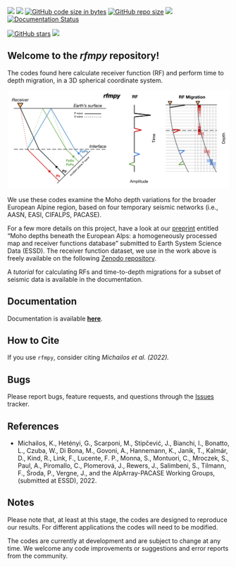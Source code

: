 [![](https://img.shields.io/github/last-commit/kemichai/rfmpy)]()
[![](https://img.shields.io/github/commit-activity/m/kemichai/rfmpy)]()
[![GitHub code size in bytes](https://img.shields.io/github/languages/code-size/kemichai/rfmpy)]()
[![GitHub repo size](https://img.shields.io/github/repo-size/kemichai/rfmpy)]()
[![](https://img.shields.io/github/license/kemichai/rfmpy)]()
[![Documentation Status](https://readthedocs.org/projects/rfmpy/badge/?version=latest)](https://rfmpy.readthedocs.io/en/latest/?badge=latest)

[![GitHub stars](https://img.shields.io/github/stars/kemichai/rfmpy?style=social)]()
[![](https://img.shields.io/github/forks/kemichai/rfmpy?style=social)]()

Welcome to the *rfmpy* repository! 
---
The codes found here calculate receiver function (RF) and 
perform time to depth migration, in a 3D spherical coordinate system. 

![My Image](docs/images/RFM_logo_alt.png)

We use these codes examine the Moho depth variations for the broader European
Alpine region, based on four temporary seismic networks (i.e., AASN, EASI, CIFALPS, PACASE).

For a few more details on this project, have a look at our 
[preprint](https://essd.copernicus.org/preprints/essd-2022-397/) entitled 
“Moho depths beneath the European Alps: a homogeneously processed map and receiver functions database” 
submitted to Earth System Science Data (ESSD). The receiver function dataset, we use in 
the work above is freely available on the following [Zenodo repository](https://zenodo.org/record/7695125).


A *tutorial* for calculating RFs and time-to-depth migrations for a
subset of seismic data is available in the documentation. 


Documentation
------------
Documentation is available **[here](https://rfmpy.readthedocs.io)**.


How to Cite
------------
If you use `rfmpy`, consider citing _Michailos et al. (2022)._

Bugs
------------
Please report bugs, feature requests, and questions through the [Issues](https://github.com/kemichai/rfmpy/issues "rfmpy Issues tracker") tracker.

References
------------
- Michailos, K., Hetényi, G., Scarponi, M., Stipčević, J., Bianchi, I., Bonatto, L.,
  Czuba, W., Di Bona, M., Govoni, A., Hannemann, K., Janik, T., Kalmár, D., Kind, R.,
  Link, F., Lucente, F. P., Monna, S., Montuori, C., Mroczek, S., Paul, A.,
  Piromallo, C., Plomerová, J., Rewers, J., Salimbeni, S., Tilmann, F., Środa, P.,
  Vergne, J., and the AlpArray-PACASE Working Groups, (submitted at ESSD), 2022.


Notes
------------
Please note that, at least at this stage, the codes are designed to reproduce our results.
For different applications the codes will need to be modified.

The codes are currently at development and are subject to 
change at any time. We welcome any code improvements or suggestions 
and error reports from the community. 
